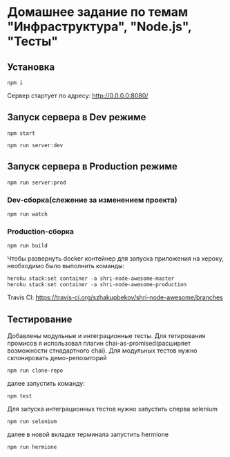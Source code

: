 # Домашнее задание по темам "Инфраструктура", "Node.js", "Тесты"


## Установка
```
npm i
```

Сервер стартует по адресу: http://0.0.0.0:8080/
## Запуск сервера в Dev режиме
```
npm start

npm run server:dev
```
## Запуск сервера в Production режиме
```
npm run server:prod
```

### Dev-сборка(слежение за изменением проекта)
```
npm run watch
```

### Production-сборка
```
npm run build
```

Чтобы развернуть docker контейнер для запуска приложения на хероку, необходимо было выполнить команды:
```
heroku stack:set container -a shri-node-awesome-master
heroku stack:set container -a shri-node-awesome-production
```

Travis CI:
https://travis-ci.org/szhakupbekov/shri-node-awesome/branches

## Тестирование
Добавлены модульные и интеграционные тесты.
Для тетирования промисов я использовал плагин chai-as-promised(расширяет возможности стнадартного chai).
Для модульных тестов нужно склонировать демо-репозиторий
```
npm run clone-repo
```
далее запустить команду:
```
npm test
```

Для запуска интеграционных тестов нужно запустить сперва selenium
```
npm run selenium
```
далее в новой вкладке терминала запустить hermione
```
npm run hermione
```


